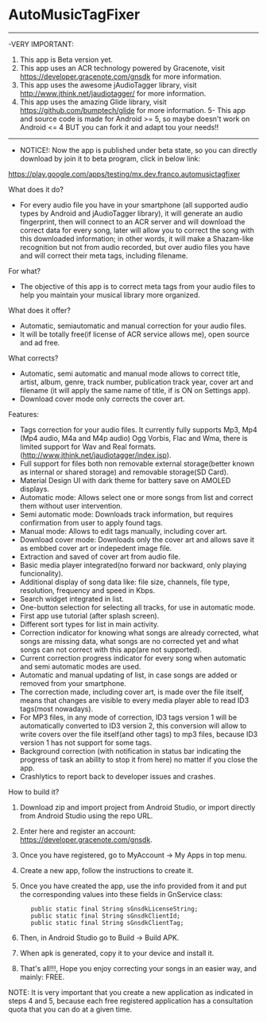 # AutoMusicTagFixer
********************************************************************************************************************************
-VERY IMPORTANT:
1. This app is Beta version yet. 
2. This app uses an ACR technology powered by Gracenote, visit https://developer.gracenote.com/gnsdk for more information.
3. This app uses the awesome jAudioTagger library, visit http://www.jthink.net/jaudiotagger/ for more information.
4. This app uses the amazing Glide library, visit https://github.com/bumptech/glide for more information.
5- This app and source code is made for Android >= 5, so maybe doesn't work on Android <= 4 BUT you can fork it and adapt tou your needs!!
********************************************************************************************************************************
- NOTICE!: Now the app is published under beta state, so you can directly download by join it to beta program, click in below link:

https://play.google.com/apps/testing/mx.dev.franco.automusictagfixer


What does it do?
- For every audio file you have in your smartphone (all supported audio types by Android and jAudioTagger library), it will generate an audio fingerprint, then will connect to an ACR server and will download the correct data for every song, later will allow you to correct the song with this downloaded information; in other words, it will make a Shazam-like recognition but not from audio recorded, but over audio files you have and will correct their meta tags, including filename.

For what?
- The objective of this app is to correct meta tags from your audio files to help you maintain your musical library more organized.

What does it offer?
- Automatic, semiautomatic and manual correction for your audio files.
- It will be totally free(if license of ACR service allows me), open source and ad free.

What corrects?
- Automatic, semi automatic and manual mode allows to correct title, artist, album, genre, track number, publication track year, cover art and filename (it will apply the same name of title, if is ON on Settings app).
- Download cover mode only corrects the cover art.


Features:
- Tags correction for your audio files. It currently fully supports Mp3, Mp4 (Mp4 audio, M4a and M4p audio) Ogg Vorbis, Flac and Wma, there is limited support for Wav and Real formats.(http://www.jthink.net/jaudiotagger/index.jsp).
- Full support for files both non removable external storage(better known as internal or shared storage) and removable storage(SD Card).
- Material Design UI with dark theme for battery save on AMOLED displays.
- Automatic mode: Allows select one or more songs from list and correct them without user intervention.
- Semi automatic mode: Downloads track information, but requires confirmation from user to apply found tags.
- Manual mode: Allows to edit tags manually, including cover art.
- Download cover mode: Downloads only the cover art and allows save it as embbed cover art or indepedent image file.
- Extraction and saved of cover art from audio file.
- Basic media player integrated(no forward nor backward, only playing funcionality).
- Additional display of song data like: file size, channels, file type, resolution, frequency and speed in Kbps.
- Search widget integrated in list.
- One-button selection for selecting all tracks, for use in automatic mode.
- First app use tutorial (after splash screen).
- Different sort types for list in main activity.
- Correction indicator for knowing what songs are already corrected, what songs are missing data, what songs are no corrected yet and what songs can not correct with this app(are not supported).
- Current correction progress indicator for every song when automatic and semi automatic modes are used.
- Automatic and manual updating of list, in case songs are added or removed from your smartphone.
- The correction made, including cover art, is made over the file itself, means that changes are visible to every media player able to read ID3 tags(most nowadays).
- For MP3 files, in any mode of correction, ID3 tags version 1 will be automatically converted to ID3 version 2, this conversion will allow to write covers over the file itself(and other tags) to mp3 files, because ID3 version 1 has not support for some tags.
- Background correction (with notification in status bar indicating the progress of task an ability to stop it from here) no matter if you close the app.
- Crashlytics to report back to developer issues and crashes.

How to build it?

1. Download zip and import project from Android Studio, or import directly from Android Studio using the repo URL.
2. Enter here and register an account: https://developer.gracenote.com/gnsdk.
3. Once you have registered, go to MyAccount -> My Apps in top menu.
4. Create a new app, follow the instructions to create it.
5. Once you have created the app, use the info provided from it and put the corresponding values into these fields in GnService class:
          
          public static final String sGnsdkLicenseString;
          public static final String sGnsdkClientId;
          public static final String sGnsdkClientTag;
          
6. Then, in Android Studio go to Build -> Build APK.
7. When apk is generated, copy it to your device and install it.
8. That's all!!!, Hope you enjoy correcting your songs in an easier way, and mainly: FREE.

NOTE: It is very important that you create a new application as indicated in steps 4 and 5, because each free registered application has a consultation quota that you can do at a given time.
